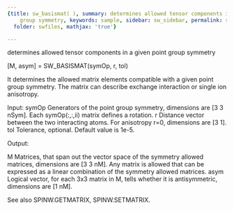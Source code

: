 ```yaml
---
{title: sw_basismat( ), summary: determines allowed tensor components in a given point
    group symmetry, keywords: sample, sidebar: sw_sidebar, permalink: sw_basismat.html,
  folder: swfiles, mathjax: 'true'}

---
```

determines allowed tensor components in a given point group symmetry
 
[M, asym] = SW_BASISMAT(symOp, r, tol) 
 
It determines the allowed matrix elements compatible with a given point
group symmetry. The matrix can describe exchange interaction or single
ion anisotropy.
 
Input:
symOp     Generators of the point group symmetry, dimensions are
          [3 3 nSym]. Each symOp(:,:,ii) matrix defines a rotation.
r         Distance vector between the two interacting atoms. For
          anisotropy r=0, dimensions are [3 1].
tol       Tolerance, optional. Default value is 1e-5.
 
Output:
 
M         Matrices, that span out the vector space of the symmetry
          allowed matrices, dimensions are [3 3 nM]. Any matrix is
          allowed that can be expressed as a linear combination of the
          symmetry allowed matrices.
asym      Logical vector, for each 3x3 matrix in M, tells whether it is
          antisymmetric, dimensions are [1 nM].
 
See also SPINW.GETMATRIX, SPINW.SETMATRIX.
 

